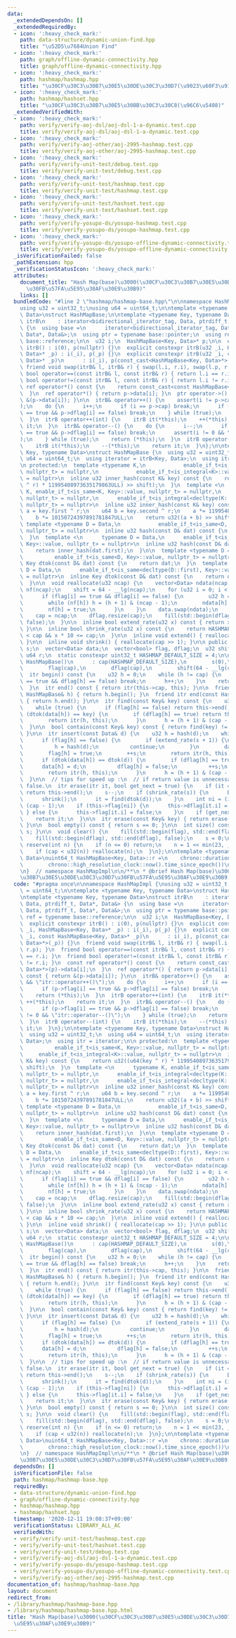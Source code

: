 ```yaml
---
data:
  _extendedDependsOn: []
  _extendedRequiredBy:
  - icon: ':heavy_check_mark:'
    path: data-structure/dynamic-union-find.hpp
    title: "\u52D5\u7684Union Find"
  - icon: ':heavy_check_mark:'
    path: graph/offline-dynamic-connectivity.hpp
    title: graph/offline-dynamic-connectivity.hpp
  - icon: ':heavy_check_mark:'
    path: hashmap/hashmap.hpp
    title: "\u30CF\u30C3\u30B7\u30E5\u30DE\u30C3\u30D7(\u9023\u60F3\u914D\u5217)"
  - icon: ':heavy_check_mark:'
    path: hashmap/hashset.hpp
    title: "\u30CF\u30C3\u30B7\u30E5\u30BB\u30C3\u30C8(\u96C6\u5408)"
  _extendedVerifiedWith:
  - icon: ':heavy_check_mark:'
    path: verify/verify-aoj-dsl/aoj-dsl-1-a-dynamic.test.cpp
    title: verify/verify-aoj-dsl/aoj-dsl-1-a-dynamic.test.cpp
  - icon: ':heavy_check_mark:'
    path: verify/verify-aoj-other/aoj-2995-hashmap.test.cpp
    title: verify/verify-aoj-other/aoj-2995-hashmap.test.cpp
  - icon: ':heavy_check_mark:'
    path: verify/verify-unit-test/debug.test.cpp
    title: verify/verify-unit-test/debug.test.cpp
  - icon: ':heavy_check_mark:'
    path: verify/verify-unit-test/hashmap.test.cpp
    title: verify/verify-unit-test/hashmap.test.cpp
  - icon: ':heavy_check_mark:'
    path: verify/verify-unit-test/hashset.test.cpp
    title: verify/verify-unit-test/hashset.test.cpp
  - icon: ':heavy_check_mark:'
    path: verify/verify-yosupo-ds/yosupo-hashmap.test.cpp
    title: verify/verify-yosupo-ds/yosupo-hashmap.test.cpp
  - icon: ':heavy_check_mark:'
    path: verify/verify-yosupo-ds/yosupo-offline-dynamic-connectivity.test.cpp
    title: verify/verify-yosupo-ds/yosupo-offline-dynamic-connectivity.test.cpp
  _isVerificationFailed: false
  _pathExtension: hpp
  _verificationStatusIcon: ':heavy_check_mark:'
  attributes:
    document_title: "Hash Map(base)\u3000(\u30CF\u30C3\u30B7\u30E5\u30DE\u30C3\u30D7\
      \u30FB\u57FA\u5E95\u30AF\u30E9\u30B9)"
    links: []
  bundledCode: "#line 2 \"hashmap/hashmap-base.hpp\"\n\nnamespace HashMapImpl {\n\
    using u32 = uint32_t;\nusing u64 = uint64_t;\n\ntemplate <typename Key, typename\
    \ Data>\nstruct HashMapBase;\n\ntemplate <typename Key, typename Data>\nstruct\
    \ itrB\n    : iterator<bidirectional_iterator_tag, Data, ptrdiff_t, Data*, Data&>\
    \ {\n  using base =\n      iterator<bidirectional_iterator_tag, Data, ptrdiff_t,\
    \ Data*, Data&>;\n  using ptr = typename base::pointer;\n  using ref = typename\
    \ base::reference;\n\n  u32 i;\n  HashMapBase<Key, Data>* p;\n\n  explicit constexpr\
    \ itrB() : i(0), p(nullptr) {}\n  explicit constexpr itrB(u32 _i, HashMapBase<Key,\
    \ Data>* _p) : i(_i), p(_p) {}\n  explicit constexpr itrB(u32 _i, const HashMapBase<Key,\
    \ Data>* _p)\n      : i(_i), p(const_cast<HashMapBase<Key, Data>*>(_p)) {}\n \
    \ friend void swap(itrB& l, itrB& r) { swap(l.i, r.i), swap(l.p, r.p); }\n  friend\
    \ bool operator==(const itrB& l, const itrB& r) { return l.i == r.i; }\n  friend\
    \ bool operator!=(const itrB& l, const itrB& r) { return l.i != r.i; }\n  const\
    \ ref operator*() const {\n    return const_cast<const HashMapBase<Key, Data>*>(p)->data[i];\n\
    \  }\n  ref operator*() { return p->data[i]; }\n  ptr operator->() const { return\
    \ &(p->data[i]); }\n\n  itrB& operator++() {\n    assert(i != p->cap && \"itr::operator++()\"\
    );\n    do {\n      i++;\n      if (i == p->cap) break;\n      if (p->flag[i]\
    \ == true && p->dflag[i] == false) break;\n    } while (true);\n    return (*this);\n\
    \  }\n  itrB operator++(int) {\n    itrB it(*this);\n    ++(*this);\n    return\
    \ it;\n  }\n  itrB& operator--() {\n    do {\n      i--;\n      if (p->flag[i]\
    \ == true && p->dflag[i] == false) break;\n      assert(i != 0 && \"itr::operator--()\"\
    );\n    } while (true);\n    return (*this);\n  }\n  itrB operator--(int) {\n\
    \    itrB it(*this);\n    --(*this);\n    return it;\n  }\n};\n\ntemplate <typename\
    \ Key, typename Data>\nstruct HashMapBase {\n  using u32 = uint32_t;\n  using\
    \ u64 = uint64_t;\n  using iterator = itrB<Key, Data>;\n  using itr = iterator;\n\
    \n protected:\n  template <typename K,\n            enable_if_t<is_same<K, Key>::value,\
    \ nullptr_t> = nullptr,\n            enable_if_t<is_integral<K>::value, nullptr_t>\
    \ = nullptr>\n  inline u32 inner_hash(const K& key) const {\n    return u32((u64(key\
    \ ^ r) * 11995408973635179863ULL) >> shift);\n  }\n  template <\n      typename\
    \ K, enable_if_t<is_same<K, Key>::value, nullptr_t> = nullptr,\n      enable_if_t<is_integral<decltype(K::first)>::value,\
    \ nullptr_t> = nullptr,\n      enable_if_t<is_integral<decltype(K::second)>::value,\
    \ nullptr_t> = nullptr>\n  inline u32 inner_hash(const K& key) const {\n    u64\
    \ a = key.first ^ r;\n    u64 b = key.second ^ r;\n    a *= 11995408973635179863ULL;\n\
    \    b *= 10150724397891781847ULL;\n    return u32((a + b) >> shift);\n  }\n \
    \ template <typename D = Data,\n            enable_if_t<is_same<D, Key>::value,\
    \ nullptr_t> = nullptr>\n  inline u32 hash(const D& dat) const {\n    return inner_hash(dat);\n\
    \  }\n  template <\n      typename D = Data,\n      enable_if_t<is_same<decltype(D::first),\
    \ Key>::value, nullptr_t> = nullptr>\n  inline u32 hash(const D& dat) const {\n\
    \    return inner_hash(dat.first);\n  }\n\n  template <typename D = Data,\n  \
    \          enable_if_t<is_same<D, Key>::value, nullptr_t> = nullptr>\n  inline\
    \ Key dtok(const D& dat) const {\n    return dat;\n  }\n  template <\n      typename\
    \ D = Data,\n      enable_if_t<is_same<decltype(D::first), Key>::value, nullptr_t>\
    \ = nullptr>\n  inline Key dtok(const D& dat) const {\n    return dat.first;\n\
    \  }\n\n  void reallocate(u32 ncap) {\n    vector<Data> ndata(ncap);\n    vector<bool>\
    \ nf(ncap);\n    shift = 64 - __lg(ncap);\n    for (u32 i = 0; i < cap; i++) {\n\
    \      if (flag[i] == true && dflag[i] == false) {\n        u32 h = hash(data[i]);\n\
    \        while (nf[h]) h = (h + 1) & (ncap - 1);\n        ndata[h] = data[i];\n\
    \        nf[h] = true;\n      }\n    }\n    data.swap(ndata);\n    flag.swap(nf);\n\
    \    cap = ncap;\n    dflag.resize(cap);\n    fill(std::begin(dflag), std::end(dflag),\
    \ false);\n  }\n\n  inline bool extend_rate(u32 x) const { return x * 2 >= cap;\
    \ }\n\n  inline bool shrink_rate(u32 x) const {\n    return HASHMAP_DEFAULT_SIZE\
    \ < cap && x * 10 <= cap;\n  }\n\n  inline void extend() { reallocate(cap << 1);\
    \ }\n\n  inline void shrink() { reallocate(cap >> 1); }\n\n public:\n  u32 cap,\
    \ s;\n  vector<Data> data;\n  vector<bool> flag, dflag;\n  u32 shift;\n  static\
    \ u64 r;\n  static constexpr uint32_t HASHMAP_DEFAULT_SIZE = 4;\n\n  explicit\
    \ HashMapBase()\n      : cap(HASHMAP_DEFAULT_SIZE),\n        s(0),\n        data(cap),\n\
    \        flag(cap),\n        dflag(cap),\n        shift(64 - __lg(cap)) {}\n\n\
    \  itr begin() const {\n    u32 h = 0;\n    while (h != cap) {\n      if (flag[h]\
    \ == true && dflag[h] == false) break;\n      h++;\n    }\n    return itr(h, this);\n\
    \  }\n  itr end() const { return itr(this->cap, this); }\n\n  friend itr begin(const\
    \ HashMapBase& h) { return h.begin(); }\n  friend itr end(const HashMapBase& h)\
    \ { return h.end(); }\n\n  itr find(const Key& key) const {\n    u32 h = inner_hash(key);\n\
    \    while (true) {\n      if (flag[h] == false) return this->end();\n      if\
    \ (dtok(data[h]) == key) {\n        if (dflag[h] == true) return this->end();\n\
    \        return itr(h, this);\n      }\n      h = (h + 1) & (cap - 1);\n    }\n\
    \  }\n\n  bool contain(const Key& key) const { return find(key) != this->end();\
    \ }\n\n  itr insert(const Data& d) {\n    u32 h = hash(d);\n    while (true) {\n\
    \      if (flag[h] == false) {\n        if (extend_rate(s + 1)) {\n          extend();\n\
    \          h = hash(d);\n          continue;\n        }\n        data[h] = d;\n\
    \        flag[h] = true;\n        ++s;\n        return itr(h, this);\n      }\n\
    \      if (dtok(data[h]) == dtok(d)) {\n        if (dflag[h] == true) {\n    \
    \      data[h] = d;\n          dflag[h] = false;\n          ++s;\n        }\n\
    \        return itr(h, this);\n      }\n      h = (h + 1) & (cap - 1);\n    }\n\
    \  }\n\n  // tips for speed up :\n  // if return value is unnecessary, make argument_2\
    \ false.\n  itr erase(itr it, bool get_next = true) {\n    if (it == this->end())\
    \ return this->end();\n    s--;\n    if (shrink_rate(s)) {\n      Data d = data[it.i];\n\
    \      shrink();\n      it = find(dtok(d));\n    }\n    int ni = (it.i + 1) &\
    \ (cap - 1);\n    if (this->flag[ni]) {\n      this->dflag[it.i] = true;\n   \
    \ } else {\n      this->flag[it.i] = false;\n    }\n    if (get_next) ++it;\n\
    \    return it;\n  }\n\n  itr erase(const Key& key) { return erase(find(key));\
    \ }\n\n  bool empty() const { return s == 0; }\n\n  int size() const { return\
    \ s; }\n\n  void clear() {\n    fill(std::begin(flag), std::end(flag), false);\n\
    \    fill(std::begin(dflag), std::end(dflag), false);\n    s = 0;\n  }\n\n  void\
    \ reserve(int n) {\n    if (n <= 0) return;\n    n = 1 << min(23, __lg(n) + 2);\n\
    \    if (cap < u32(n)) reallocate(n);\n  }\n};\n\ntemplate <typename Key, typename\
    \ Data>\nuint64_t HashMapBase<Key, Data>::r =\n    chrono::duration_cast<chrono::nanoseconds>(\n\
    \        chrono::high_resolution_clock::now().time_since_epoch())\n        .count();\n\
    \n}  // namespace HashMapImpl\n\n/**\n * @brief Hash Map(base)\u3000(\u30CF\u30C3\
    \u30B7\u30E5\u30DE\u30C3\u30D7\u30FB\u57FA\u5E95\u30AF\u30E9\u30B9)\n */\n"
  code: "#pragma once\n\nnamespace HashMapImpl {\nusing u32 = uint32_t;\nusing u64\
    \ = uint64_t;\n\ntemplate <typename Key, typename Data>\nstruct HashMapBase;\n\
    \ntemplate <typename Key, typename Data>\nstruct itrB\n    : iterator<bidirectional_iterator_tag,\
    \ Data, ptrdiff_t, Data*, Data&> {\n  using base =\n      iterator<bidirectional_iterator_tag,\
    \ Data, ptrdiff_t, Data*, Data&>;\n  using ptr = typename base::pointer;\n  using\
    \ ref = typename base::reference;\n\n  u32 i;\n  HashMapBase<Key, Data>* p;\n\n\
    \  explicit constexpr itrB() : i(0), p(nullptr) {}\n  explicit constexpr itrB(u32\
    \ _i, HashMapBase<Key, Data>* _p) : i(_i), p(_p) {}\n  explicit constexpr itrB(u32\
    \ _i, const HashMapBase<Key, Data>* _p)\n      : i(_i), p(const_cast<HashMapBase<Key,\
    \ Data>*>(_p)) {}\n  friend void swap(itrB& l, itrB& r) { swap(l.i, r.i), swap(l.p,\
    \ r.p); }\n  friend bool operator==(const itrB& l, const itrB& r) { return l.i\
    \ == r.i; }\n  friend bool operator!=(const itrB& l, const itrB& r) { return l.i\
    \ != r.i; }\n  const ref operator*() const {\n    return const_cast<const HashMapBase<Key,\
    \ Data>*>(p)->data[i];\n  }\n  ref operator*() { return p->data[i]; }\n  ptr operator->()\
    \ const { return &(p->data[i]); }\n\n  itrB& operator++() {\n    assert(i != p->cap\
    \ && \"itr::operator++()\");\n    do {\n      i++;\n      if (i == p->cap) break;\n\
    \      if (p->flag[i] == true && p->dflag[i] == false) break;\n    } while (true);\n\
    \    return (*this);\n  }\n  itrB operator++(int) {\n    itrB it(*this);\n   \
    \ ++(*this);\n    return it;\n  }\n  itrB& operator--() {\n    do {\n      i--;\n\
    \      if (p->flag[i] == true && p->dflag[i] == false) break;\n      assert(i\
    \ != 0 && \"itr::operator--()\");\n    } while (true);\n    return (*this);\n\
    \  }\n  itrB operator--(int) {\n    itrB it(*this);\n    --(*this);\n    return\
    \ it;\n  }\n};\n\ntemplate <typename Key, typename Data>\nstruct HashMapBase {\n\
    \  using u32 = uint32_t;\n  using u64 = uint64_t;\n  using iterator = itrB<Key,\
    \ Data>;\n  using itr = iterator;\n\n protected:\n  template <typename K,\n  \
    \          enable_if_t<is_same<K, Key>::value, nullptr_t> = nullptr,\n       \
    \     enable_if_t<is_integral<K>::value, nullptr_t> = nullptr>\n  inline u32 inner_hash(const\
    \ K& key) const {\n    return u32((u64(key ^ r) * 11995408973635179863ULL) >>\
    \ shift);\n  }\n  template <\n      typename K, enable_if_t<is_same<K, Key>::value,\
    \ nullptr_t> = nullptr,\n      enable_if_t<is_integral<decltype(K::first)>::value,\
    \ nullptr_t> = nullptr,\n      enable_if_t<is_integral<decltype(K::second)>::value,\
    \ nullptr_t> = nullptr>\n  inline u32 inner_hash(const K& key) const {\n    u64\
    \ a = key.first ^ r;\n    u64 b = key.second ^ r;\n    a *= 11995408973635179863ULL;\n\
    \    b *= 10150724397891781847ULL;\n    return u32((a + b) >> shift);\n  }\n \
    \ template <typename D = Data,\n            enable_if_t<is_same<D, Key>::value,\
    \ nullptr_t> = nullptr>\n  inline u32 hash(const D& dat) const {\n    return inner_hash(dat);\n\
    \  }\n  template <\n      typename D = Data,\n      enable_if_t<is_same<decltype(D::first),\
    \ Key>::value, nullptr_t> = nullptr>\n  inline u32 hash(const D& dat) const {\n\
    \    return inner_hash(dat.first);\n  }\n\n  template <typename D = Data,\n  \
    \          enable_if_t<is_same<D, Key>::value, nullptr_t> = nullptr>\n  inline\
    \ Key dtok(const D& dat) const {\n    return dat;\n  }\n  template <\n      typename\
    \ D = Data,\n      enable_if_t<is_same<decltype(D::first), Key>::value, nullptr_t>\
    \ = nullptr>\n  inline Key dtok(const D& dat) const {\n    return dat.first;\n\
    \  }\n\n  void reallocate(u32 ncap) {\n    vector<Data> ndata(ncap);\n    vector<bool>\
    \ nf(ncap);\n    shift = 64 - __lg(ncap);\n    for (u32 i = 0; i < cap; i++) {\n\
    \      if (flag[i] == true && dflag[i] == false) {\n        u32 h = hash(data[i]);\n\
    \        while (nf[h]) h = (h + 1) & (ncap - 1);\n        ndata[h] = data[i];\n\
    \        nf[h] = true;\n      }\n    }\n    data.swap(ndata);\n    flag.swap(nf);\n\
    \    cap = ncap;\n    dflag.resize(cap);\n    fill(std::begin(dflag), std::end(dflag),\
    \ false);\n  }\n\n  inline bool extend_rate(u32 x) const { return x * 2 >= cap;\
    \ }\n\n  inline bool shrink_rate(u32 x) const {\n    return HASHMAP_DEFAULT_SIZE\
    \ < cap && x * 10 <= cap;\n  }\n\n  inline void extend() { reallocate(cap << 1);\
    \ }\n\n  inline void shrink() { reallocate(cap >> 1); }\n\n public:\n  u32 cap,\
    \ s;\n  vector<Data> data;\n  vector<bool> flag, dflag;\n  u32 shift;\n  static\
    \ u64 r;\n  static constexpr uint32_t HASHMAP_DEFAULT_SIZE = 4;\n\n  explicit\
    \ HashMapBase()\n      : cap(HASHMAP_DEFAULT_SIZE),\n        s(0),\n        data(cap),\n\
    \        flag(cap),\n        dflag(cap),\n        shift(64 - __lg(cap)) {}\n\n\
    \  itr begin() const {\n    u32 h = 0;\n    while (h != cap) {\n      if (flag[h]\
    \ == true && dflag[h] == false) break;\n      h++;\n    }\n    return itr(h, this);\n\
    \  }\n  itr end() const { return itr(this->cap, this); }\n\n  friend itr begin(const\
    \ HashMapBase& h) { return h.begin(); }\n  friend itr end(const HashMapBase& h)\
    \ { return h.end(); }\n\n  itr find(const Key& key) const {\n    u32 h = inner_hash(key);\n\
    \    while (true) {\n      if (flag[h] == false) return this->end();\n      if\
    \ (dtok(data[h]) == key) {\n        if (dflag[h] == true) return this->end();\n\
    \        return itr(h, this);\n      }\n      h = (h + 1) & (cap - 1);\n    }\n\
    \  }\n\n  bool contain(const Key& key) const { return find(key) != this->end();\
    \ }\n\n  itr insert(const Data& d) {\n    u32 h = hash(d);\n    while (true) {\n\
    \      if (flag[h] == false) {\n        if (extend_rate(s + 1)) {\n          extend();\n\
    \          h = hash(d);\n          continue;\n        }\n        data[h] = d;\n\
    \        flag[h] = true;\n        ++s;\n        return itr(h, this);\n      }\n\
    \      if (dtok(data[h]) == dtok(d)) {\n        if (dflag[h] == true) {\n    \
    \      data[h] = d;\n          dflag[h] = false;\n          ++s;\n        }\n\
    \        return itr(h, this);\n      }\n      h = (h + 1) & (cap - 1);\n    }\n\
    \  }\n\n  // tips for speed up :\n  // if return value is unnecessary, make argument_2\
    \ false.\n  itr erase(itr it, bool get_next = true) {\n    if (it == this->end())\
    \ return this->end();\n    s--;\n    if (shrink_rate(s)) {\n      Data d = data[it.i];\n\
    \      shrink();\n      it = find(dtok(d));\n    }\n    int ni = (it.i + 1) &\
    \ (cap - 1);\n    if (this->flag[ni]) {\n      this->dflag[it.i] = true;\n   \
    \ } else {\n      this->flag[it.i] = false;\n    }\n    if (get_next) ++it;\n\
    \    return it;\n  }\n\n  itr erase(const Key& key) { return erase(find(key));\
    \ }\n\n  bool empty() const { return s == 0; }\n\n  int size() const { return\
    \ s; }\n\n  void clear() {\n    fill(std::begin(flag), std::end(flag), false);\n\
    \    fill(std::begin(dflag), std::end(dflag), false);\n    s = 0;\n  }\n\n  void\
    \ reserve(int n) {\n    if (n <= 0) return;\n    n = 1 << min(23, __lg(n) + 2);\n\
    \    if (cap < u32(n)) reallocate(n);\n  }\n};\n\ntemplate <typename Key, typename\
    \ Data>\nuint64_t HashMapBase<Key, Data>::r =\n    chrono::duration_cast<chrono::nanoseconds>(\n\
    \        chrono::high_resolution_clock::now().time_since_epoch())\n        .count();\n\
    \n}  // namespace HashMapImpl\n\n/**\n * @brief Hash Map(base)\u3000(\u30CF\u30C3\
    \u30B7\u30E5\u30DE\u30C3\u30D7\u30FB\u57FA\u5E95\u30AF\u30E9\u30B9)\n */\n"
  dependsOn: []
  isVerificationFile: false
  path: hashmap/hashmap-base.hpp
  requiredBy:
  - data-structure/dynamic-union-find.hpp
  - graph/offline-dynamic-connectivity.hpp
  - hashmap/hashmap.hpp
  - hashmap/hashset.hpp
  timestamp: '2020-12-11 19:08:37+09:00'
  verificationStatus: LIBRARY_ALL_AC
  verifiedWith:
  - verify/verify-unit-test/hashmap.test.cpp
  - verify/verify-unit-test/hashset.test.cpp
  - verify/verify-unit-test/debug.test.cpp
  - verify/verify-aoj-dsl/aoj-dsl-1-a-dynamic.test.cpp
  - verify/verify-yosupo-ds/yosupo-hashmap.test.cpp
  - verify/verify-yosupo-ds/yosupo-offline-dynamic-connectivity.test.cpp
  - verify/verify-aoj-other/aoj-2995-hashmap.test.cpp
documentation_of: hashmap/hashmap-base.hpp
layout: document
redirect_from:
- /library/hashmap/hashmap-base.hpp
- /library/hashmap/hashmap-base.hpp.html
title: "Hash Map(base)\u3000(\u30CF\u30C3\u30B7\u30E5\u30DE\u30C3\u30D7\u30FB\u57FA\
  \u5E95\u30AF\u30E9\u30B9)"
---
```

